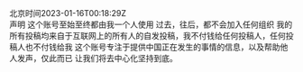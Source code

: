 北京时间2023-01-16T00:18:29Z<br>声明
这个账号至始至终都由我一个人使用
过去，往后，都不会加入任何组织
我的所有投稿均来自于互联网上的所有人的自发投稿，我不付钱给任何投稿人，任何投稿人也不付钱给我
这个账号专注于提供中国正在发生的事情的信息，以及帮助他人发声，仅此而已
让我们将去中心化坚持到底。<br><br><br>